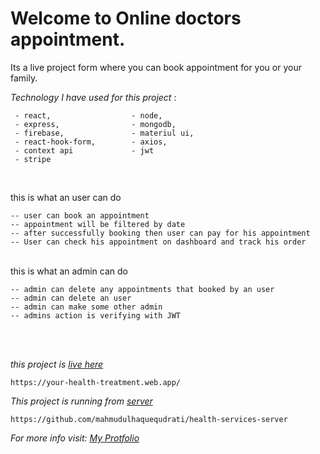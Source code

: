 # Welcome to Online doctors appointment.

Its a live project form where you can book appointment for you or your family.
<br/>

_Technology I have used for this project_ :

```
 - react,                  - node,
 - express,                - mongodb,
 - firebase,               - materiul ui,
 - react-hook-form,        - axios,
 - context api             - jwt
 - stripe
```

<br/>

this is what an user can do
<br/>

```
-- user can book an appointment
-- appointment will be filtered by date
-- after successfully booking then user can pay for his appointment
-- User can check his appointment on dashboard and track his order
```

<br/>
this is what an admin can do

```
-- admin can delete any appointments that booked by an user
-- admin can delete an user
-- admin can make some other admin
-- admins action is verifying with JWT
```

<br/>
<br/>

_this project is [live here](https://your-health-treatment.web.app/ "project url")_

```
https://your-health-treatment.web.app/
```

_This project is running from [server](https://github.com/mahmudulhaquequdrati/health-services-server "server code")_

```
https://github.com/mahmudulhaquequdrati/health-services-server
```

_For more info visit: [My Protfolio]('https://mahmudulhaquequdrati.com')_
